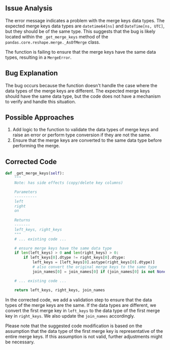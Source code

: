 ## Issue Analysis
The error message indicates a problem with the merge keys data types. The expected merge keys data types are `datetime64[ns]` and `DateTime[ns, UTC]`, but they should be of the same type. This suggests that the bug is likely located within the `_get_merge_keys` method of the `pandas.core.reshape.merge._AsOfMerge` class.

The function is failing to ensure that the merge keys have the same data types, resulting in a `MergeError`.

## Bug Explanation
The bug occurs because the function doesn't handle the case where the data types of the merge keys are different. The expected merge keys should have the same data type, but the code does not have a mechanism to verify and handle this situation.

## Possible Approaches
1. Add logic to the function to validate the data types of merge keys and raise an error or perform type conversion if they are not the same.
2. Ensure that the merge keys are converted to the same data type before performing the merge.

## Corrected Code
```python
def _get_merge_keys(self):
    """
    Note: has side effects (copy/delete key columns)

    Parameters
    ----------
    left
    right
    on
    
    Returns
    -------
    left_keys, right_keys
    """
    # ... existing code ...

    # ensure merge keys have the same data type
    if len(left_keys) > 0 and len(right_keys) > 0:
        if left_keys[0].dtype != right_keys[0].dtype:
            left_keys = [left_keys[0].astype(right_keys[0].dtype)]
            # also convert the original merge keys to the same type
            join_names[0] = join_names[0] if (join_names[0] is not None) else right_keys[0].name

    # ... existing code ...

    return left_keys, right_keys, join_names
```

In the corrected code, we add a validation step to ensure that the data types of the merge keys are the same. If the data types are different, we convert the first merge key in `left_keys` to the data type of the first merge key in `right_keys`. We also update the `join_names` accordingly.

Please note that the suggested code modification is based on the assumption that the data type of the first merge key is representative of the entire merge keys. If this assumption is not valid, further adjustments might be necessary.